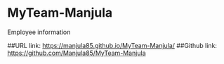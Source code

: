 # MyTeam-Manjula
Employee information


##URL link: https://manjula85.github.io/MyTeam-Manjula/
##Github link: https://github.com/Manjula85/MyTeam-Manjula